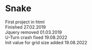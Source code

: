 # Snake
First project in html<br>
Finished 27.02.2019<br>
Jquery removed 01.03.2019<br>
U-Turn crash fixed 19.08.2022<br>
Init value for grid size added 19.08.2022
